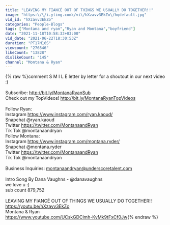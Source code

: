 ```yaml
---
title: "LEAVING MY FIANCÉ OUT OF THINGS WE USUALLY DO TOGETHER!!"
image: "https:\/\/i.ytimg.com\/vi\/hXzavv3EkZo\/hqdefault.jpg"
vid_id: "hXzavv3EkZo"
categories: "People-Blogs"
tags: ["Montana and ryan","Ryan and Montana","boyfriend"]
date: "2021-11-18T10:58:32+03:00"
vid_date: "2021-06-22T18:30:53Z"
duration: "PT17M16S"
viewcount: "276546"
likeCount: "13828"
dislikeCount: "145"
channel: "Montana & Ryan"
---
```

{% raw %}comment S M I L E letter by letter for a shoutout in our next video :)<br /><br />Subscribe: <a rel="nofollow" target="blank" href="http://bit.ly/MontanaRyanSub">http://bit.ly/MontanaRyanSub</a><br />Check out my TopVideos! <a rel="nofollow" target="blank" href="http://bit.ly/MontanaRyanTopVideos">http://bit.ly/MontanaRyanTopVideos</a><br /><br />Follow Ryan:<br />Instagram <a rel="nofollow" target="blank" href="https://www.instagram.com/ryan.kaoud/">https://www.instagram.com/ryan.kaoud/</a><br />Snapchat @ryan.kaoud<br />Twitter <a rel="nofollow" target="blank" href="https://twitter.com/MontanaandRyan">https://twitter.com/MontanaandRyan</a><br />Tik Tok @montanaandryan<br />Follow Montana:<br />Instagram <a rel="nofollow" target="blank" href="https://www.instagram.com/montana.ryder/">https://www.instagram.com/montana.ryder/</a><br />Snapchat @montana.ryder<br />Twitter <a rel="nofollow" target="blank" href="https://twitter.com/MontanaandRyan">https://twitter.com/MontanaandRyan</a><br />Tik Tok @montanaandryan<br /><br />Business Inquiries: montanaandryan@underscoretalent.com<br /><br />Intro Song By Dana Vaughns - @danavaughns <br />we love u :)<br />sub count 879,752<br /><br />LEAVING MY FIANCÉ OUT OF THINGS WE USUALLY DO TOGETHER!!<br /><a rel="nofollow" target="blank" href="https://youtu.be/hXzavv3EkZo">https://youtu.be/hXzavv3EkZo</a><br />Montana &amp; Ryan<br /><a rel="nofollow" target="blank" href="https://www.youtube.com/UCskGDClmh-KvMk9tFxCf0Jw">https://www.youtube.com/UCskGDClmh-KvMk9tFxCf0Jw</a>{% endraw %}
